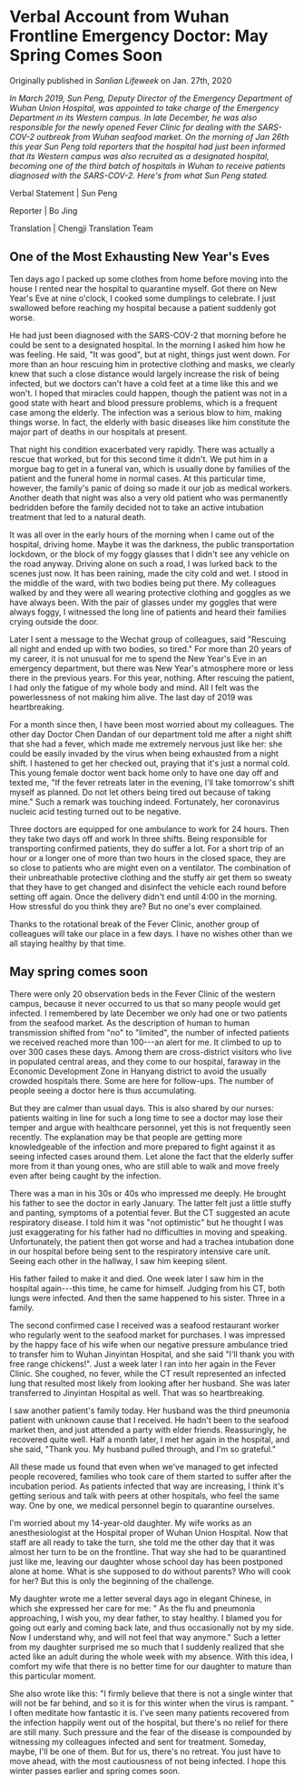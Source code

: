 # Verbal Account from Wuhan Frontline Emergency Doctor: May Spring Comes Soon

Originally published in *Sanlian Lifeweek* on Jan. 27th, 2020

*In March 2019, Sun Peng, Deputy Director of the Emergency Department of
Wuhan Union Hospital, was appointed to take charge of the Emergency
Department in its Western campus. In late December, he was also
responsible for the newly opened Fever Clinic for dealing with the
SARS-COV-2 outbreak from Wuhan seafood market. On the morning of Jan
26th this year Sun Peng told reporters that the hospital had just been
informed that its Western campus was also recruited as a designated
hospital, becoming one of the third batch of hospitals in Wuhan to
receive patients diagnosed with the SARS-COV-2. Here\'s from what Sun
Peng stated.*

Verbal Statement \| Sun Peng

Reporter \| Bo Jing

Translation \| Chengji Translation Team

## One of the Most Exhausting New Year\'s Eves

Ten days ago I packed up some clothes from home before moving into the
house I rented near the hospital to quarantine myself. Got there on New
Year\'s Eve at nine o\'clock, I cooked some dumplings to celebrate. I
just swallowed before reaching my hospital because a patient suddenly
got worse.

He had just been diagnosed with the SARS-COV-2 that morning before he
could be sent to a designated hospital. In the morning I asked him how
he was feeling. He said, \"It was good", but at night, things just went
down. For more than an hour rescuing him in protective clothing and
masks, we clearly knew that such a close distance would largely increase
the risk of being infected, but we doctors can\'t have a cold feet at a
time like this and we won\'t. I hoped that miracles could happen, though
the patient was not in a good state with heart and blood pressure
problems, which is a frequent case among the elderly. The infection was
a serious blow to him, making things worse. In fact, the elderly with
basic diseases like him constitute the major part of deaths in our
hospitals at present.

That night his condition exacerbated very rapidly. There was actually a
rescue that worked, but for this second time it didn\'t. We put him in a
morgue bag to get in a funeral van, which is usually done by families of
the patient and the funeral home in normal cases. At this particular
time, however, the family's panic of doing so made it our job as medical
workers. Another death that night was also a very old patient who was
permanently bedridden before the family decided not to take an active
intubation treatment that led to a natural death.

It was all over in the early hours of the morning when I came out of the
hospital, driving home. Maybe it was the darkness, the public
transportation lockdown, or the block of my foggy glasses that I didn\'t
see any vehicle on the road anyway. Driving alone on such a road, I was
lurked back to the scenes just now. It has been raining, made the city
cold and wet. I stood in the middle of the ward, with two bodies being
put there. My colleagues walked by and they were all wearing protective
clothing and goggles as we have always been. With the pair of glasses
under my goggles that were always foggy, I witnessed the long line of
patients and heard their families crying outside the door.

Later I sent a message to the Wechat group of colleagues, said
\"Rescuing all night and ended up with two bodies, so tired." For more
than 20 years of my career, it is not unusual for me to spend the New
Year\'s Eve in an emergency department, but there was New Year\'s
atmosphere more or less there in the previous years. For this year,
nothing. After rescuing the patient, I had only the fatigue of my whole
body and mind. All I felt was the powerlessness of not making him alive.
The last day of 2019 was heartbreaking.

For a month since then, I have been most worried about my colleagues.
The other day Doctor Chen Dandan of our department told me after a night
shift that she had a fever, which made me extremely nervous just like
her: she could be easily invaded by the virus when being exhausted from
a night shift. I hastened to get her checked out, praying that it's just
a normal cold. This young female doctor went back home only to have one
day off and texted me, \"If the fever retreats later in the evening,
I\'ll take tomorrow\'s shift myself as planned. Do not let others being
tired out because of taking mine." Such a remark was touching indeed.
Fortunately, her coronavirus nucleic acid testing turned out to be
negative.

Three doctors are equipped for one ambulance to work for 24 hours. Then
they take two days off and work In three shifts. Being responsible for
transporting confirmed patients, they do suffer a lot. For a short trip
of an hour or a longer one of more than two hours in the closed space,
they are so close to patients who are might even on a ventilator. The
combination of their unbreathable protective clothing and the stuffy air
get them so sweaty that they have to get changed and disinfect the
vehicle each round before setting off again. Once the delivery didn\'t
end until 4:00 in the morning. How stressful do you think they are? But
no one\'s ever complained.

Thanks to the rotational break of the Fever Clinic, another group of
colleagues will take our place in a few days. I have no wishes other
than we all staying healthy by that time.

## May spring comes soon

There were only 20 observation beds in the Fever Clinic of the western
campus, because it never occurred to us that so many people would get
infected. I remembered by late December we only had one or two patients
from the seafood market. As the description of human to human
transmission shifted from "no" to "limited", the number of infected
patients we received reached more than 100---an alert for me. It climbed
to up to over 300 cases these days. Among them are cross-district
visitors who live in populated central areas, and they come to our
hospital, faraway in the Economic Development Zone in Hanyang district
to avoid the usually crowded hospitals there. Some are here for
follow-ups. The number of people seeing a doctor here is thus
accumulating.

But they are calmer than usual days. This is also shared by our nurses:
patients waiting in line for such a long time to see a doctor may lose
their temper and argue with healthcare personnel, yet this is not
frequently seen recently. The explanation may be that people are getting
more knowledgeable of the infection and more prepared to fight against
it as seeing infected cases around them. Let alone the fact that the
elderly suffer more from it than young ones, who are still able to walk
and move freely even after being caught by the infection.

There was a man in his 30s or 40s who impressed me deeply. He brought
his father to see the doctor in early January. The latter felt just a
little stuffy and panting, symptoms of a potential fever. But the CT
suggested an acute respiratory disease. I told him it was \"not
optimistic\" but he thought I was just exaggerating for his father had
no difficulties in moving and speaking. Unfortunately, the patient then
got worse and had a trachea intubation done in our hospital before being
sent to the respiratory intensive care unit. Seeing each other in the
hallway, I saw him keeping silent.

His father failed to make it and died. One week later I saw him in the
hospital again---this time, he came for himself. Judging from his CT,
both lungs were infected. And then the same happened to his sister.
Three in a family.

The second confirmed case I received was a seafood restaurant worker who
regularly went to the seafood market for purchases. I was impressed by
the happy face of his wife when our negative pressure ambulance tried to
transfer him to Wuhan Jinyintan Hospital, and she said "I'll thank you
with free range chickens!". Just a week later I ran into her again in
the Fever Clinic. She coughed, no fever, while the CT result represented
an infected lung that resulted most likely from looking after her
husband. She was later transferred to Jinyintan Hospital as well. That
was so heartbreaking.

I saw another patient\'s family today. Her husband was the third
pneumonia patient with unknown cause that I received. He hadn't been to
the seafood market then, and just attended a party with elder friends.
Reassuringly, he recovered quite well. Half a month later, I met her
again in the hospital, and she said, \"Thank you. My husband pulled
through, and I'm so grateful."

All these made us found that even when we\'ve managed to get infected
people recovered, families who took care of them started to suffer after
the incubation period. As patients infected that way are increasing, I
think it\'s getting serious and talk with peers at other hospitals, who
feel the same way. One by one, we medical personnel begin to quarantine
ourselves.

I\'m worried about my 14-year-old daughter. My wife works as an
anesthesiologist at the Hospital proper of Wuhan Union Hospital. Now
that staff are all ready to take the turn, she told me the other day
that it was almost her turn to be on the frontline. That way she had to
be quarantined just like me, leaving our daughter whose school day has
been postponed alone at home. What is she supposed to do without
parents? Who will cook for her? But this is only the beginning of the
challenge.

My daughter wrote me a letter several days ago in elegant Chinese, in
which she expressed her care for me: " As the flu and pneumonia
approaching, I wish you, my dear father, to stay healthy. I blamed you
for going out early and coming back late, and thus occasionally not by
my side. Now I understand why, and will not feel that way anymore." Such
a letter from my daughter surprised me so much that I suddenly realized
that she acted like an adult during the whole week with my absence. With
this idea, I comfort my wife that there is no better time for our
daughter to mature than this particular moment.

She also wrote like this: \"I firmly believe that there is not a single
winter that will not be far behind, and so it is for this winter when
the virus is rampant. " I often meditate how fantastic it is. I've seen
many patients recovered from the infection happily went out of the
hospital, but there\'s no relief for there are still many. Such pressure
and the fear of the disease is compounded by witnessing my colleagues
infected and sent for treatment. Someday, maybe, I'll be one of them.
But for us, there\'s no retreat. You just have to move ahead, with the
most cautiousness of not being infected. I hope this winter passes
earlier and spring comes soon.
